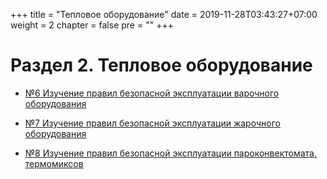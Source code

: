 +++
title = "Тепловое оборудование"
date = 2019-11-28T03:43:27+07:00
weight = 2
chapter = false
pre = ""
+++

# Раздел 2. Тепловое оборудование

* [№6 Изучение правил безопасной эксплуатации варочного оборудования](pr6)

* [№7 Изучение правил безопасной эксплуатации жарочного оборудования](pr7)

* [№8 Изучение правил безопасной эксплуатации пароконвектомата, термомиксов](pr8)